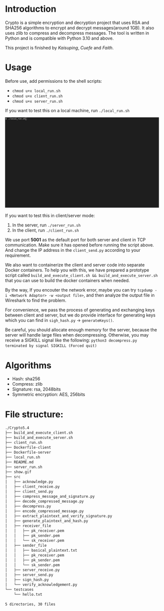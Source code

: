 # Introduction
Crypto is a simple encryption and decryption project that uses RSA and SHA256
algorithms to encrypt and decrypt messages(around 1GB). It also uses zlib to 
compress and decompress messages. The tool is written in Python and is compatible
with Python 3.10 and above.

This project is finished by *Kaisuping*, *Cuefe* and *Faith*.

# Usage
Before use, add permissions to the shell scripts:
- `chmod u+x local_run.sh`
- `chmod u+x client_run.sh`
- `chmod u+x server_run.sh`

If you want to test this on a local machine, 
    run `./local_run.sh`

![Reference](./show.gif)

If you want to test this in client/server mode:
1. In the server, run `./server_run.sh`
2. In the client, run `./client_run.sh`

We use port **5001** as the default port for both server and client in TCP communication.
Make sure it has opened before running the script above. And change the IP address in 
the `client_send.py` according to your requirement.

We also want to containerize the client and server code into separate Docker containers. To help 
you with this, we have prepared a prototype script called `build_and_execute_client.sh && build_and_execute_server.sh` that you can use to build the docker containers when needed.

By the way, If you encouter the network error, maybe you can try `tcpdump -i <Network Adaptor> -w <output file>`,
and then analyze the output file in Wireshark to find the problem.

For convenience, we pass the process of generating and exchanging keys between client and server,
but we do provide interface for generating keys which you can find in `sigh_hash.py` -> `generateKeys()`.

Be careful, you should allocate enough memory for the server, because the server will handle 
large files when decompressing. Otherwise, you may receive a SIGKILL signal like the following:
    `python3 decompress.py terminated by signal SIGKILL (Forced quit)`

# Algorithms
- Hash: sha256
- Compress: zlib
- Signature: rsa, 2048bits
- Symmetric encryption: AES, 256bits

# File structure:
```
./Crypto5.4
├── build_and_execute_client.sh
├── build_and_execute_server.sh
├── client_run.sh
├── Dockerfile-client
├── Dockerfile-server
├── local_run.sh
├── README.md
├── server_run.sh
├── show.gif
├── src
│   ├── acknowledge.py
│   ├── client_receive.py
│   ├── client_send.py
│   ├── compress_message_and_signature.py
│   ├── decode_compressed_message.py
│   ├── decompress.py
│   ├── encode_compressed_message.py
│   ├── extract_plaintext_and_verify_signature.py
│   ├── generate_plaintext_and_hash.py
│   ├── receiver_file
│   │   ├── pk_receiver.pem
│   │   ├── pk_sender.pem
│   │   └── sk_receiver.pem
│   ├── sender_file
│   │   ├── basical_plaintext.txt
│   │   ├── pk_receiver.pem
│   │   ├── pk_sender.pem
│   │   └── sk_sender.pem
│   ├── server_receive.py
│   ├── server_send.py
│   ├── sign_hash.py
│   └── verify_acknowledgement.py
└── testcases
    └── hello.txt

5 directories, 30 files
```